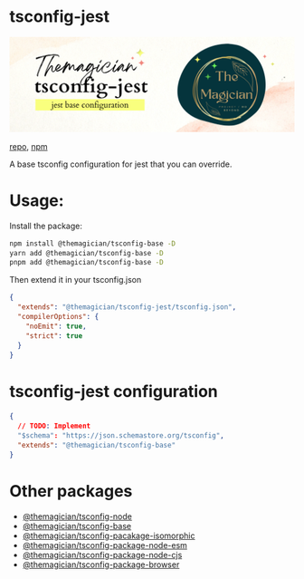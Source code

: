 # tsconfig-jest

![the magician tsconfig-jest banner](/packages/tsconfig-jest/imgs/banner.png)

[repo](https://github.com/TheMagicianDev/tsconfig), [npm](https://www.npmjs.com/package/@themagician/tsconfig-jest)

A base tsconfig configuration for jest that you can override.

# Usage:

Install the package:

```sh
npm install @themagician/tsconfig-base -D
yarn add @themagician/tsconfig-base -D
pnpm add @themagician/tsconfig-base -D
```

Then extend it in your tsconfig.json

```json
{
  "extends": "@themagician/tsconfig-jest/tsconfig.json",
  "compilerOptions": {
    "noEmit": true,
    "strict": true
  }
}
```
# tsconfig-jest configuration

```json
{
  // TODO: Implement
  "$schema": "https://json.schemastore.org/tsconfig",
  "extends": "@themagician/tsconfig-base"
}
```

# Other packages

- [@themagician/tsconfig-node](https://www.npmjs.com/package/@themagician/tsconfig-node)
- [@themagician/tsconfig-base](https://www.npmjs.com/package/@themagician/tsconfig-base)
- [@themagician/tsconfig-pacakage-isomorphic](https://www.npmjs.com/package/@themagician/tsconfig-pacakage-isomorphic)
- [@themagician/tsconfig-package-node-esm](https://www.npmjs.com/package/@themagician/tsconfig-package-node-esm)
- [@themagician/tsconfig-package-node-cjs](https://www.npmjs.com/package/@themagician/tsconfig-package-node-cjs)
- [@themagician/tsconfig-package-browser](https://www.npmjs.com/package/@themagician/tsconfig-package-browser)

